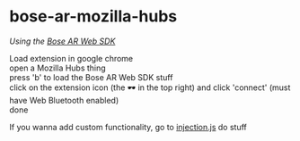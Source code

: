 # bose-ar-mozilla-hubs

_Using the [Bose AR Web SDK](https://github.com/zakaton/Bose-Frames-Web-SDK)_

Load extension in google chrome  
open a Mozilla Hubs thing  
press 'b' to load the Bose AR Web SDK stuff  
click on the extension icon (the 🕶 in the top right) and click 'connect' (must have Web Bluetooth enabled)  
done  

If you wanna add custom functionality, go to [injection.js](https://github.com/zakaton/bose-ar-mozilla-hubs/blob/master/injection.js#L61) do stuff
